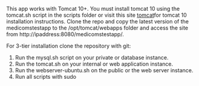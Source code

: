 This app works with Tomcat 10+. You must install tomcat 10 using the tomcat.sh script in the scripts folder or visit this site 
[tomcat](https://archive.apache.org/dist/tomcat/tomcat-10/v10.0.27/bin/apache-tomcat-10.0.27.tar.gz)for tomcat 10 installation instructions.
Clone the repo and copy the latest version of the medicomstestapp to the /opt/tomcat/webapps folder and access the site from http://ipaddress:8080/medicomstestapp/.

For 3-tier installation clone the repository with git:
1. Run the mysql.sh script on your private or database instance.
2. Run the tomcat.sh on your internal or web application instance.
3. Run the webserver-ubuntu.sh on the public or the web server instance.
4. Run all scripts with sudo
